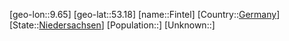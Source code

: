 ﻿---
location: [53.18,9.65]
type: City
tags:
- geo/City


SpocWebEntityId: 30172
isDeleted: false
confidential: public

---
[geo-lon::9.65]
[geo-lat::53.18]
[name::Fintel]
[Country::[Germany](geo/Continent/Europe/Germany.md)]
[State::[Niedersachsen](geo/Continent/Europe/Germany/Niedersachsen.md)]
[Population::]
[Unknown::]

